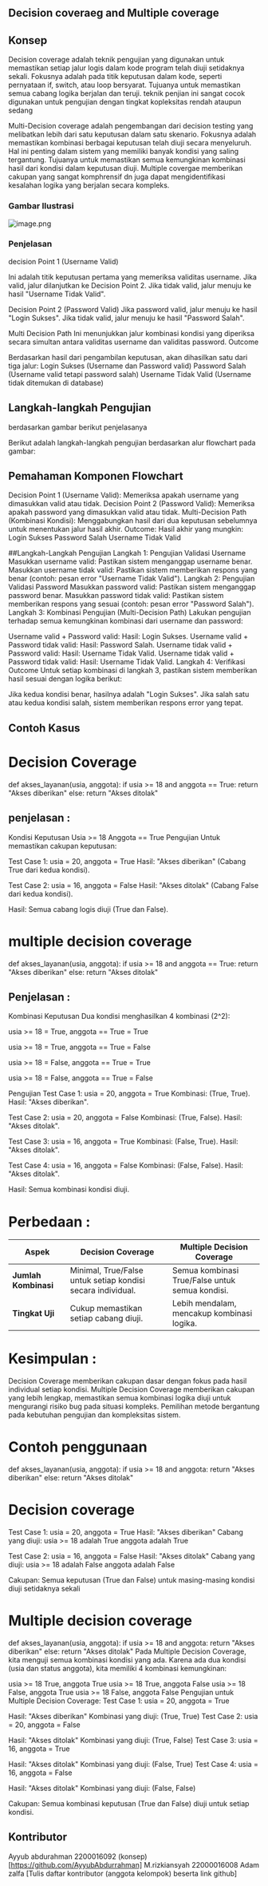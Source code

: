 ## Decision coveraeg and Multiple coverage

## Konsep

Decision coverage adalah teknik pengujian yang digunakan untuk memastikan setiap jalur logis dalam kode program telah diuji setidaknya sekali. Fokusnya adalah pada titik keputusan dalam kode, seperti pernyataan if, switch, atau loop bersyarat. Tujuanya untuk memastikan semua cabang logika berjalan dan teruji. teknik penjian ini sangat cocok digunakan untuk pengujian dengan tingkat kopleksitas rendah ataupun sedang

Multi-Decision coverage adalah pengembangan dari decision testing yang melibatkan lebih dari satu keputusan dalam satu skenario. Fokusnya adalah memastikan kombinasi berbagai keputusan telah diuji secara menyeluruh. Hal ini penting dalam sistem yang memiliki banyak kondisi yang saling tergantung. Tujuanya untuk memastikan semua kemungkinan kombinasi hasil dari kondisi dalam keputusan diuji. Multiple covergae memberikan cakupan yang sangat komphrensif dn juga dapat mengidentifikasi kesalahan logika yang berjalan secara kompleks.

### Gambar Ilustrasi

![image.png](images/ilustrasi.jpeg)

### Penjelasan

decision Point 1 (Username Valid)

Ini adalah titik keputusan pertama yang memeriksa validitas username.
Jika valid, jalur dilanjutkan ke Decision Point 2.
Jika tidak valid, jalur menuju ke hasil "Username Tidak Valid".

Decision Point 2 (Password Valid)
Jika password valid, jalur menuju ke hasil "Login Sukses".
Jika tidak valid, jalur menuju ke hasil "Password Salah".

Multi Decision Path
Ini menunjukkan jalur kombinasi kondisi yang diperiksa secara simultan antara validitas username dan validitas password.
Outcome

Berdasarkan hasil dari pengambilan keputusan, akan dihasilkan satu dari tiga jalur:
Login Sukses (Username dan Password valid)
Password Salah (Username valid tetapi password salah)
Username Tidak Valid (Username tidak ditemukan di database)

## Langkah-langkah Pengujian

berdasarkan gambar berikut penjelasanya

Berikut adalah langkah-langkah pengujian berdasarkan alur flowchart pada gambar:

## Pemahaman Komponen Flowchart

Decision Point 1 (Username Valid): Memeriksa apakah username yang dimasukkan valid atau tidak.
Decision Point 2 (Password Valid): Memeriksa apakah password yang dimasukkan valid atau tidak.
Multi-Decision Path (Kombinasi Kondisi): Menggabungkan hasil dari dua keputusan sebelumnya untuk menentukan jalur hasil akhir.
Outcome: Hasil akhir yang mungkin:
Login Sukses
Password Salah
Username Tidak Valid

##Langkah-Langkah Pengujian
Langkah 1: Pengujian Validasi Username
Masukkan username valid:
Pastikan sistem menganggap username benar.
Masukkan username tidak valid:
Pastikan sistem memberikan respons yang benar (contoh: pesan error "Username Tidak Valid").
Langkah 2: Pengujian Validasi Password
Masukkan password valid:
Pastikan sistem menganggap password benar.
Masukkan password tidak valid:
Pastikan sistem memberikan respons yang sesuai (contoh: pesan error "Password Salah").
Langkah 3: Kombinasi Pengujian (Multi-Decision Path)
Lakukan pengujian terhadap semua kemungkinan kombinasi dari username dan password:

Username valid + Password valid:
Hasil: Login Sukses.
Username valid + Password tidak valid:
Hasil: Password Salah.
Username tidak valid + Password valid:
Hasil: Username Tidak Valid.
Username tidak valid + Password tidak valid:
Hasil: Username Tidak Valid.
Langkah 4: Verifikasi Outcome
Untuk setiap kombinasi di langkah 3, pastikan sistem memberikan hasil sesuai dengan logika berikut:

Jika kedua kondisi benar, hasilnya adalah "Login Sukses".
Jika salah satu atau kedua kondisi salah, sistem memberikan respons error yang tepat.

## Contoh Kasus

# Decision Coverage

def akses_layanan(usia, anggota):
if usia >= 18 and anggota == True:
return "Akses diberikan"
else:
return "Akses ditolak"

## penjelasan :

Kondisi Keputusan
Usia >= 18
Anggota == True
Pengujian
Untuk memastikan cakupan keputusan:

Test Case 1: usia = 20, anggota = True
Hasil: "Akses diberikan" (Cabang True dari kedua kondisi).

Test Case 2: usia = 16, anggota = False
Hasil: "Akses ditolak" (Cabang False dari kedua kondisi).

Hasil: Semua cabang logis diuji (True dan False).

# multiple decision coverage

def akses_layanan(usia, anggota):
if usia >= 18 and anggota == True:
return "Akses diberikan"
else:
return "Akses ditolak"

## Penjelasan :

Kombinasi Keputusan
Dua kondisi menghasilkan 4 kombinasi (2^2):

usia >= 18 = True, anggota == True = True

usia >= 18 = True, anggota == True = False

usia >= 18 = False, anggota == True = True

usia >= 18 = False, anggota == True = False

Pengujian
Test Case 1: usia = 20, anggota = True
Kombinasi: (True, True). Hasil: "Akses diberikan".

Test Case 2: usia = 20, anggota = False
Kombinasi: (True, False). Hasil: "Akses ditolak".

Test Case 3: usia = 16, anggota = True
Kombinasi: (False, True). Hasil: "Akses ditolak".

Test Case 4: usia = 16, anggota = False
Kombinasi: (False, False). Hasil: "Akses ditolak".

Hasil: Semua kombinasi kondisi diuji.

# Perbedaan :

| **Aspek**            | **Decision Coverage**                                       | **Multiple Decision Coverage**                  |
| -------------------- | ----------------------------------------------------------- | ----------------------------------------------- |
| **Jumlah Kombinasi** | Minimal, True/False untuk setiap kondisi secara individual. | Semua kombinasi True/False untuk semua kondisi. |
| **Tingkat Uji**      | Cukup memastikan setiap cabang diuji.                       | Lebih mendalam, mencakup kombinasi logika.      |

# Kesimpulan :

Decision Coverage memberikan cakupan dasar dengan fokus pada hasil individual setiap kondisi.
Multiple Decision Coverage memberikan cakupan yang lebih lengkap, memastikan semua kombinasi logika diuji untuk mengurangi risiko bug pada situasi kompleks.
Pemilihan metode bergantung pada kebutuhan pengujian dan kompleksitas sistem.

# Contoh penggunaan

def akses_layanan(usia, anggota):
if usia >= 18 and anggota:
return "Akses diberikan"
else:
return "Akses ditolak"

# Decision coverage

Test Case 1: usia = 20, anggota = True
Hasil: "Akses diberikan"
Cabang yang diuji:
usia >= 18 adalah True
anggota adalah True

Test Case 2: usia = 16, anggota = False
Hasil: "Akses ditolak"
Cabang yang diuji:
usia >= 18 adalah False
anggota adalah False

Cakupan:
Semua keputusan (True dan False) untuk masing-masing kondisi diuji setidaknya sekali

# Multiple decision coverage

def akses_layanan(usia, anggota):
if usia >= 18 and anggota:
return "Akses diberikan"
else:
return "Akses ditolak"
Pada Multiple Decision Coverage, kita menguji semua kombinasi kondisi yang ada. Karena ada dua kondisi (usia dan status anggota), kita memiliki 4 kombinasi kemungkinan:

usia >= 18 True, anggota True
usia >= 18 True, anggota False
usia >= 18 False, anggota True
usia >= 18 False, anggota False
Pengujian untuk Multiple Decision Coverage:
Test Case 1: usia = 20, anggota = True

Hasil: "Akses diberikan"
Kombinasi yang diuji: (True, True)
Test Case 2: usia = 20, anggota = False

Hasil: "Akses ditolak"
Kombinasi yang diuji: (True, False)
Test Case 3: usia = 16, anggota = True

Hasil: "Akses ditolak"
Kombinasi yang diuji: (False, True)
Test Case 4: usia = 16, anggota = False

Hasil: "Akses ditolak"
Kombinasi yang diuji: (False, False)

Cakupan:
Semua kombinasi keputusan (True dan False) diuji untuk setiap kondisi.

## Kontributor

Ayyub abdurahman 2200016092 (konsep)[https://github.com/AyyubAbdurrahman]
M.rizkiansyah 22000016008
Adam zalfa
[Tulis daftar kontributor (anggota kelompok) beserta link github]

```

```

